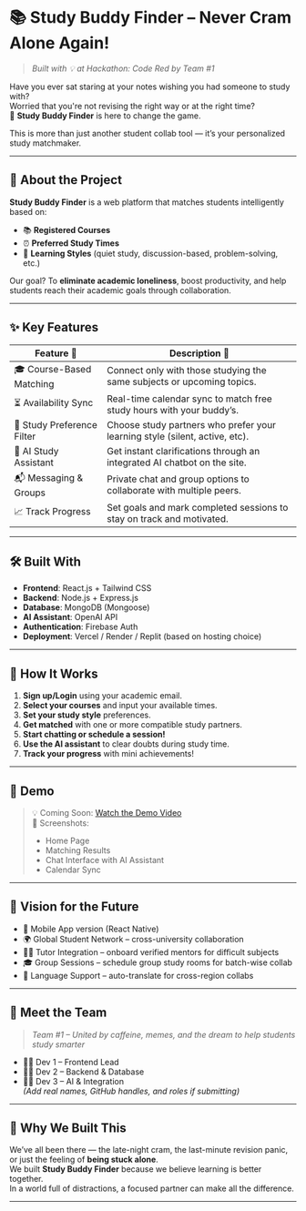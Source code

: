 # 📚 Study Buddy Finder – Never Cram Alone Again!

> _Built with 💡 at Hackathon: Code Red by Team #1_

Have you ever sat staring at your notes wishing you had someone to study with?  
Worried that you're not revising the right way or at the right time?  
🎯 **Study Buddy Finder** is here to change the game.

This is more than just another student collab tool — it’s your personalized study matchmaker.

---

## 🚀 About the Project

**Study Buddy Finder** is a web platform that matches students intelligently based on:

- 📚 **Registered Courses**
- ⏰ **Preferred Study Times**
- 🧠 **Learning Styles** (quiet study, discussion-based, problem-solving, etc.)

Our goal? To **eliminate academic loneliness**, boost productivity, and help students reach their academic goals through collaboration.

---

## ✨ Key Features

| Feature 🚀                | Description 📖                                                                 |
|---------------------------|--------------------------------------------------------------------------------|
| 🎓 Course-Based Matching  | Connect only with those studying the same subjects or upcoming topics.        |
| ⏳ Availability Sync      | Real-time calendar sync to match free study hours with your buddy’s.          |
| 🧘 Study Preference Filter | Choose study partners who prefer your learning style (silent, active, etc).   |
| 🤖 AI Study Assistant     | Get instant clarifications through an integrated AI chatbot on the site.     |
| 📬 Messaging & Groups     | Private chat and group options to collaborate with multiple peers.            |
| 📈 Track Progress         | Set goals and mark completed sessions to stay on track and motivated.        |

---

## 🛠️ Built With

- **Frontend**: React.js + Tailwind CSS  
- **Backend**: Node.js + Express.js  
- **Database**: MongoDB (Mongoose)  
- **AI Assistant**: OpenAI API  
- **Authentication**: Firebase Auth  
- **Deployment**: Vercel / Render / Replit (based on hosting choice)

---

## 🧪 How It Works

1. **Sign up/Login** using your academic email.
2. **Select your courses** and input your available times.
3. **Set your study style** preferences.
4. **Get matched** with one or more compatible study partners.
5. **Start chatting or schedule a session!**
6. **Use the AI assistant** to clear doubts during study time.
7. **Track your progress** with mini achievements!

---

## 🎥 Demo

> 💡 Coming Soon: [Watch the Demo Video](#)  
> 📸 Screenshots:  
> - Home Page  
> - Matching Results  
> - Chat Interface with AI Assistant  
> - Calendar Sync

---

## 🔮 Vision for the Future

- 📱 Mobile App version (React Native)
- 🌍 Global Student Network – cross-university collaboration
- 🧑‍🏫 Tutor Integration – onboard verified mentors for difficult subjects
- 🎓 Group Sessions – schedule group study rooms for batch-wise collab
- 💬 Language Support – auto-translate for cross-region collabs

---

## 👥 Meet the Team

> _Team #1 – United by caffeine, memes, and the dream to help students study smarter_

- 🧑‍💻 Dev 1 – Frontend Lead  
- 🧑‍💻 Dev 2 – Backend & Database  
- 🧑‍💻 Dev 3 – AI & Integration  
_(Add real names, GitHub handles, and roles if submitting)_

---

## 💭 Why We Built This

We’ve all been there — the late-night cram, the last-minute revision panic, or just the feeling of **being stuck alone**.  
We built **Study Buddy Finder** because we believe learning is better together.  
In a world full of distractions, a focused partner can make all the difference.

---

